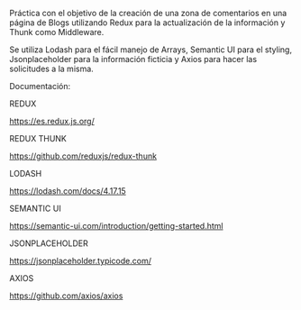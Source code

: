 Práctica con el objetivo de la creación de una zona de comentarios en una página de Blogs utilizando Redux para la actualización de la información y Thunk como Middleware.

Se utiliza Lodash para el fácil manejo de Arrays, Semantic UI para el styling, Jsonplaceholder para la información ficticia y Axios para hacer las solicitudes a la misma.

Documentación:

REDUX

https://es.redux.js.org/

REDUX THUNK

https://github.com/reduxjs/redux-thunk

LODASH

https://lodash.com/docs/4.17.15

SEMANTIC UI

https://semantic-ui.com/introduction/getting-started.html

JSONPLACEHOLDER

https://jsonplaceholder.typicode.com/

AXIOS

https://github.com/axios/axios
